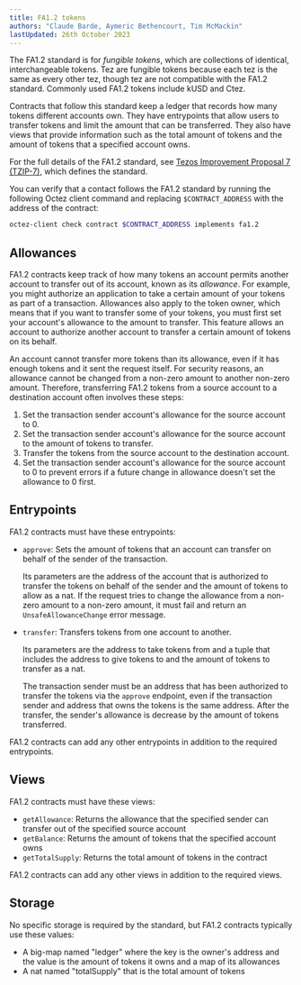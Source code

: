 ```yaml
---
title: FA1.2 tokens
authors: "Claude Barde, Aymeric Bethencourt, Tim McMackin"
lastUpdated: 26th October 2023
---
```


The FA1.2 standard is for _fungible tokens_, which are collections of identical, interchangeable tokens.
Tez are fungible tokens because each tez is the same as every other tez, though tez are not compatible with the FA1.2 standard.
Commonly used FA1.2 tokens include kUSD and Ctez.

Contracts that follow this standard keep a ledger that records how many tokens different accounts own.
They have entrypoints that allow users to transfer tokens and limit the amount that can be transferred.
They also have views that provide information such as the total amount of tokens and the amount of tokens that a specified account owns.

For the full details of the FA1.2 standard, see [Tezos Improvement Proposal 7 (TZIP-7)](https://gitlab.com/tezos/tzip/-/blob/master/proposals/tzip-7/tzip-7.md), which defines the standard.

You can verify that a contact follows the FA1.2 standard by running the following Octez client command and replacing `$CONTRACT_ADDRESS` with the address of the contract:

```bash
octez-client check contract $CONTRACT_ADDRESS implements fa1.2
```

## Allowances

FA1.2 contracts keep track of how many tokens an account permits another account to transfer out of its account, known as its _allowance_.
For example, you might authorize an application to take a certain amount of your tokens as part of a transaction.
Allowances also apply to the token owner, which means that if you want to transfer some of your tokens, you must first set your account's allowance to the amount to transfer.
This feature allows an account to authorize another account to transfer a certain amount of tokens on its behalf.

An account cannot transfer more tokens than its allowance, even if it has enough tokens and it sent the request itself.
For security reasons, an allowance cannot be changed from a non-zero amount to another non-zero amount.
Therefore, transferring FA1.2 tokens from a source account to a destination account often involves these steps:

1. Set the transaction sender account's allowance for the source account to 0.
1. Set the transaction sender account's allowance for the source account to the amount of tokens to transfer.
1. Transfer the tokens from the source account to the destination account.
1. Set the transaction sender account's allowance for the source account to 0 to prevent errors if a future change in allowance doesn't set the allowance to 0 first.

## Entrypoints

FA1.2 contracts must have these entrypoints:

- `approve`: Sets the amount of tokens that an account can transfer on behalf of the sender of the transaction.

  Its parameters are the address of the account that is authorized to transfer the tokens on behalf of the sender and the amount of tokens to allow as a nat.
  If the request tries to change the allowance from a non-zero amount to a non-zero amount, it must fail and return an `UnsafeAllowanceChange` error message.

- `transfer`: Transfers tokens from one account to another.

  Its parameters are the address to take tokens from and a tuple that includes the address to give tokens to and the amount of tokens to transfer as a nat.

  The transaction sender must be an address that has been authorized to transfer the tokens via the `approve` endpoint, even if the transaction sender and address that owns the tokens is the same address.
  After the transfer, the sender's allowance is decrease by the amount of tokens transferred.

FA1.2 contracts can add any other entrypoints in addition to the required entrypoints.

## Views

FA1.2 contracts must have these views:

- `getAllowance`: Returns the allowance that the specified sender can transfer out of the specified source account
- `getBalance`: Returns the amount of tokens that the specified account owns
- `getTotalSupply`: Returns the total amount of tokens in the contract

FA1.2 contracts can add any other views in addition to the required views.

## Storage

No specific storage is required by the standard, but FA1.2 contracts typically use these values:

- A big-map named "ledger" where the key is the owner's address and the value is the amount of tokens it owns and a map of its allowances
- A nat named "totalSupply" that is the total amount of tokens
